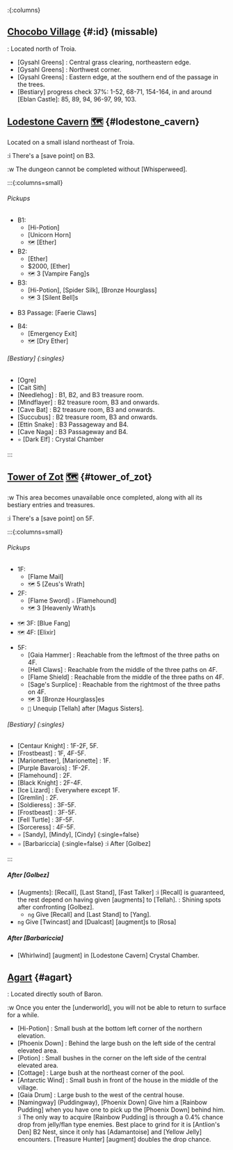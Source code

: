 :{:columns}


## [Chocobo Village](@) {#:id} (missable)
: Located north of Troia.

+ [Gysahl Greens]
  : Central grass clearing, northeastern edge.
+ [Gysahl Greens]
  : Northwest corner.
+ [Gysahl Greens]
  : Eastern edge, at the southern end of the passage in the trees.
+ [Bestiary] progress check
  37%: 1-52, 68-71, 154-164, in and around [Eblan Castle]\: 85, 89, 94, 96-97, 99, 103.



## [Lodestone Cavern](@) [🗺️](https://steamcommunity.com/sharedfiles/filedetails/?id=317566256#407524) {#lodestone_cavern}

Located on a small island northeast of Troia.

:i There's a [save point] on B3.

:w The dungeon cannot be completed without [Whisperweed].

:::{:columns=small}

###### Pickups
- B1:
  + [Hi-Potion]
  + [Unicorn Horn]
  + `🗺️` [Ether]
- B2:
  + [Ether]
  + $2000, [Ether]
  + `🗺️` 3 [Vampire Fang]s
- B3:
  + [Hi-Potion], [Spider Silk], [Bronze Hourglass]
  + `🗺️` 3 [Silent Bell]s
+ B3 Passage: [Faerie Claws]
- B4:
  + [Emergency Exit]
  + `🗺️` [Dry Ether] 
###### [Bestiary] {:singles}
+ [Ogre]
+ [Cait Sith]
+ [Needlehog]
  : B1, B2, and B3 treasure room.
+ [Mindflayer]
  : B2 treasure room, B3 and onwards.
+ [Cave Bat]
  : B2 treasure room, B3 and onwards.
+ [Succubus]
  : B2 treasure room, B3 and onwards.
+ [Ettin Snake]
  : B3 Passageway and B4.
+ [Cave Naga]
  : B3 Passageway and B4.
+ `⭐` [Dark Elf]
  : Crystal Chamber

:::



## [Tower of Zot](@) [🗺️](https://steamcommunity.com/sharedfiles/filedetails/?id=317566256#407526) {#tower_of_zot}

:w This area becomes unavailable once completed, along with all its bestiary entries and treasures.

:i There's a [save point] on 5F.

:::{:columns=small}

###### Pickups
- 1F:
  + [Flame Mail]
  + `🗺️` 5 [Zeus's Wrath]
- 2F:
  + [Flame Sword]
    `⚔️` [Flamehound]
  + `🗺️` 3 [Heavenly Wrath]s
+ `🗺️` 3F: [Blue Fang]
+ `🗺️` 4F: [Elixir]
- 5F:
  + [Gaia Hammer]
    : Reachable from the leftmost of the three paths on 4F.
  + [Hell Claws]
    : Reachable from the middle of the three paths on 4F.
  + [Flame Shield]
    : Reachable from the middle of the three paths on 4F.
  + [Sage's Surplice]
    : Reachable from the rightmost of the three paths on 4F.
  + `🗺️` 3 [Bronze Hourglass]es
  + `🧳` Unequip [Tellah] after [Magus Sisters].

###### [Bestiary] {:singles}
+ [Centaur Knight]
  : 1F-2F, 5F.
+ [Frostbeast]
  : 1F, 4F-5F.
+ [Marionetteer], [Marionette]
  : 1F.
+ [Purple Bavarois]
  : 1F-2F.
+ [Flamehound]
  : 2F.
+ [Black Knight]
  : 2F-4F.
+ [Ice Lizard]
  : Everywhere except 1F.
+ [Gremlin]
  : 2F.
+ [Soldieress]
  : 3F-5F.
+ [Frostbeast]
  : 3F-5F.
+ [Fell Turtle]
  : 3F-5F.
+ [Sorceress]
  : 4F-5F.
+ `⭐` [Sandy], [Mindy], [Cindy] {:single=false}
+ `⭐` [Barbariccia] {:single=false}
  :i After [Golbez]
  
:::

##### After [Golbez]
+ [Augments]\: [Recall], [Last Stand], [Fast Talker]
  :i [Recall] is guaranteed, the rest depend on having given [augments] to [Tellah].
  : Shining spots after confronting [Golbez].
  + `ng` Give [Recall] and [Last Stand] to [Yang].
+ `ng` Give [Twincast] and [Dualcast] [augment]s to [Rosa]
##### After [Barbariccia]
+ [Whirlwind] [augment] in [Lodestone Cavern] Crystal Chamber.



## [Agart](@) {#agart}
: Located directly south of Baron.

:w Once you enter the [underworld], you will not be able to return to surface for a while.

+ [Hi-Potion]
  : Small bush at the bottom left corner of the northern elevation.
+ [Phoenix Down]
  : Behind the large bush on the left side of the central elevated area.
+ [Potion]
  : Small bushes in the corner on the left side of the central elevated area.
+ [Cottage]
  : Large bush at the northeast corner of the pool.
+ [Antarctic Wind]
  : Small bush in front of the house in the middle of the village.
+ [Gaia Drum]
  : Large bush to the west of the central house.
+ [Namingway] (Puddingway), [Phoenix Down]
  Give him a [Rainbow Pudding] when you have one to pick up the [Phoenix Down] behind him.
  :i The only way to acquire [Rainbow Pudding] is through a 0.4% chance drop from jelly/flan type enemies. Best place to grind for it is [Antlion's Den] B2 Nest, since it only has [Adamantoise] and [Yellow Jelly] encounters. [Treasure Hunter] [augment] doubles the drop chance.
  

